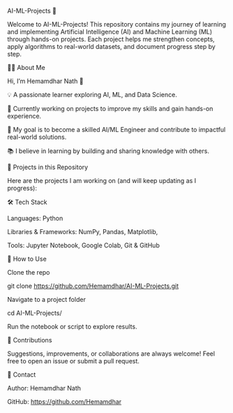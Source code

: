 AI-ML-Projects 🚀

Welcome to AI-ML-Projects!
This repository contains my journey of learning and implementing Artificial Intelligence (AI) and Machine Learning (ML) through hands-on projects. Each project helps me strengthen concepts, apply algorithms to real-world datasets, and document progress step by step.

👨‍💻 About Me

Hi, I’m Hemamdhar Nath 👋

💡 A passionate learner exploring AI, ML, and Data Science.

🌱 Currently working on projects to improve my skills and gain hands-on experience.

🚀 My goal is to become a skilled AI/ML Engineer and contribute to impactful real-world solutions.

📚 I believe in learning by building and sharing knowledge with others.

📌 Projects in this Repository

Here are the projects I am working on (and will keep updating as I progress):



🛠️ Tech Stack

Languages: Python

Libraries & Frameworks: NumPy, Pandas, Matplotlib, 

Tools: Jupyter Notebook, Google Colab, Git & GitHub

🚀 How to Use

Clone the repo

git clone https://github.com/Hemamdhar/AI-ML-Projects.git


Navigate to a project folder

cd AI-ML-Projects/<Name of the project>


Run the notebook or script to explore results.

🤝 Contributions

Suggestions, improvements, or collaborations are always welcome!
Feel free to open an issue or submit a pull request.

📧 Contact

Author: Hemamdhar Nath

GitHub: https://github.com/Hemamdhar


